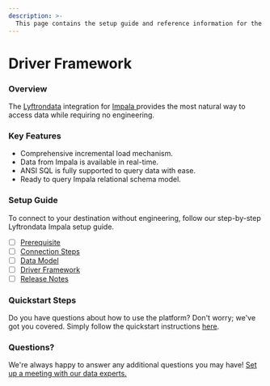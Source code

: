 ```yaml
---
description: >-
  This page contains the setup guide and reference information for the Impala source connector.
---
```


# Driver Framework

### Overview

The [Lyftrondata](https://www.lyftrondata.com/) integration for [Impala](https://www.lyftrondata.com/integration/impala/)[ ](https://www.lyftrondata.com/integration/impala/)provides the most natural way to access data while requiring no engineering.

### Key Features

* Comprehensive incremental load mechanism.
* Data from Impala is available in real-time.&#x20;
* ANSI SQL is fully supported to query data with ease.
* Ready to query Impala relational schema model.

### Setup Guide

To connect to your destination without engineering, follow our step-by-step Lyftrondata Impala setup guide.

* [ ] [Prerequisite](../../technology-analytics/impala/prerequisite.md)
* [ ] [Connection Steps](../../technology-analytics/impala/connection-steps.md)
* [ ] [Data Model](../../technology-analytics/impala/data-model/)
* [ ] [Driver Framework](../../technology-analytics/impala/driver-framework/)
* [ ] [Release Notes](../../technology-analytics/impala/release-notes.md)

### Quickstart Steps

Do you have questions about how to use the platform? Don't worry; we've got you covered. Simply follow the quickstart instructions [here](../../../quickstart-steps.md).

### Questions? <a href="#questions" id="questions"></a>

We're always happy to answer any additional questions you may have! [Set up a meeting with our data experts.](https://www.lyftrondata.com/book-a-meeting/)


